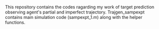 This repository contains the codes ragarding my work of target prediction observing agent's partial and imperfect trajectory. Trajgen_sampexpt contains main simulation code (sampexpt_1.m) along with the helper functions. 
